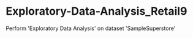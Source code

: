 # Exploratory-Data-Analysis_Retail9
Perform 'Exploratory Data Analysis' on dataset 'SampleSuperstore'
